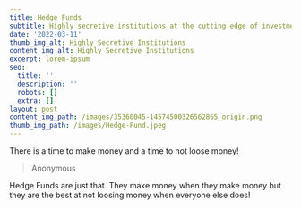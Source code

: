```yaml
---
title: Hedge Funds
subtitle: Highly secretive institutions at the cutting edge of investment strategies
date: '2022-03-11'
thumb_img_alt: Highly Secretive Institutions
content_img_alt: Highly Secretive Institutions
excerpt: lorem-ipsum
seo:
  title: ''
  description: ''
  robots: []
  extra: []
layout: post
content_img_path: /images/35360045-14574500326562865_origin.png
thumb_img_path: /images/Hedge-Fund.jpeg
---
```

There is a time to make money and a time to not loose money!

> Anonymous

Hedge Funds are just that. They make money when they make money but they are the best at not loosing money when everyone else does! 
